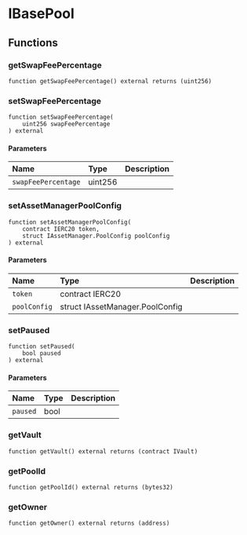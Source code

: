 # IBasePool

## Functions

### getSwapFeePercentage

```solidity
function getSwapFeePercentage() external returns (uint256)
```

### setSwapFeePercentage

```solidity
function setSwapFeePercentage(
    uint256 swapFeePercentage
) external
```

#### Parameters

| Name | Type | Description |
| :--- | :--- | :---------- |
| `swapFeePercentage` | uint256 |  |

### setAssetManagerPoolConfig

```solidity
function setAssetManagerPoolConfig(
    contract IERC20 token,
    struct IAssetManager.PoolConfig poolConfig
) external
```

#### Parameters

| Name | Type | Description |
| :--- | :--- | :---------- |
| `token` | contract IERC20 |  |
| `poolConfig` | struct IAssetManager.PoolConfig |  |

### setPaused

```solidity
function setPaused(
    bool paused
) external
```

#### Parameters

| Name | Type | Description |
| :--- | :--- | :---------- |
| `paused` | bool |  |

### getVault

```solidity
function getVault() external returns (contract IVault)
```

### getPoolId

```solidity
function getPoolId() external returns (bytes32)
```

### getOwner

```solidity
function getOwner() external returns (address)
```

